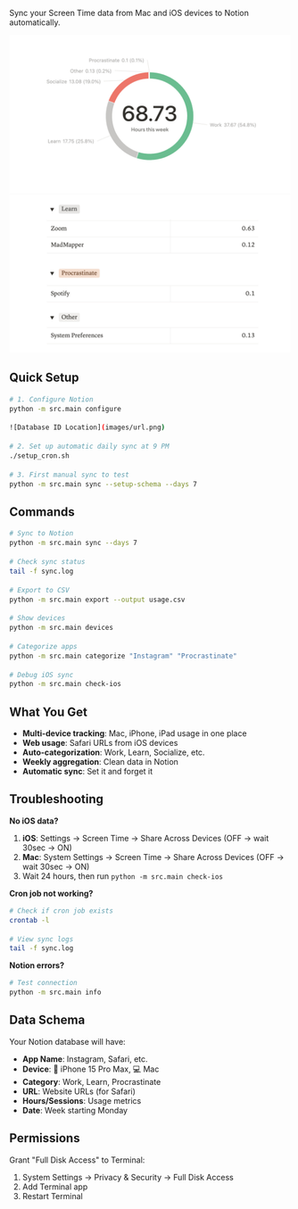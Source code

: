 Sync your Screen Time data from Mac and iOS devices to Notion automatically.

![Chart Example](images/chart.png)
![Data Example](images/data.png)

## Quick Setup

```bash
# 1. Configure Notion
python -m src.main configure

![Database ID Location](images/url.png)

# 2. Set up automatic daily sync at 9 PM
./setup_cron.sh

# 3. First manual sync to test
python -m src.main sync --setup-schema --days 7
```

## Commands

```bash
# Sync to Notion
python -m src.main sync --days 7

# Check sync status
tail -f sync.log

# Export to CSV
python -m src.main export --output usage.csv

# Show devices
python -m src.main devices

# Categorize apps
python -m src.main categorize "Instagram" "Procrastinate"

# Debug iOS sync
python -m src.main check-ios
```

## What You Get

- **Multi-device tracking**: Mac, iPhone, iPad usage in one place
- **Web usage**: Safari URLs from iOS devices
- **Auto-categorization**: Work, Learn, Socialize, etc.
- **Weekly aggregation**: Clean data in Notion
- **Automatic sync**: Set it and forget it

## Troubleshooting

**No iOS data?**
1. **iOS**: Settings → Screen Time → Share Across Devices (OFF → wait 30sec → ON)
2. **Mac**: System Settings → Screen Time → Share Across Devices (OFF → wait 30sec → ON)
3. Wait 24 hours, then run `python -m src.main check-ios`

**Cron job not working?**
```bash
# Check if cron job exists
crontab -l

# View sync logs
tail -f sync.log
```

**Notion errors?**
```bash
# Test connection
python -m src.main info
```

## Data Schema

Your Notion database will have:
- **App Name**: Instagram, Safari, etc.
- **Device**: 📱 iPhone 15 Pro Max, 💻 Mac
- **Category**: Work, Learn, Procrastinate
- **URL**: Website URLs (for Safari)
- **Hours/Sessions**: Usage metrics
- **Date**: Week starting Monday

## Permissions

Grant "Full Disk Access" to Terminal:
1. System Settings → Privacy & Security → Full Disk Access
2. Add Terminal app
3. Restart Terminal
